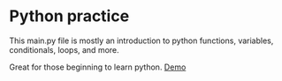 # Python practice

This main.py file is mostly an introduction to python functions, variables, conditionals, loops, and more.

Great for those beginning to learn python.
[Demo](https://repl.it/@rforcier2/Python-Practice)
